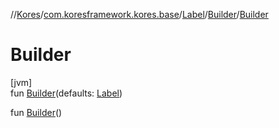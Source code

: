 //[Kores](../../../../index.md)/[com.koresframework.kores.base](../../index.md)/[Label](../index.md)/[Builder](index.md)/[Builder](-builder.md)

# Builder

[jvm]\
fun [Builder](-builder.md)(defaults: [Label](../index.md))

fun [Builder](-builder.md)()
